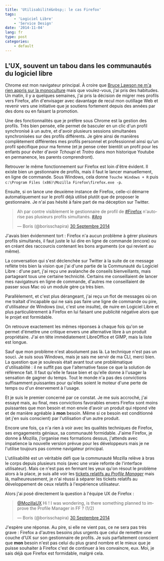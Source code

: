 ```yaml
---
title: 'Utilisabilité&nbsp;: le cas Firefox'
tags:
    - 'Logiciel Libre'
    - 'Service Design'
date: '2014-11-04'
lang: fr
type: post
categories:
    - default
---
```


## L'UX, souvent un tabou dans les communautés du logiciel libre

Chrome est mon navigateur principal. À croire que [Bruce Lawson ne m'a rien appris sur la monoculture](http://vimeo.com/52171395 "&quot;Oh IE6 how we loved you&quot;, Bruce Lawson &quot;, Sud Web 2012") mais que voulez-vous, j'ai pris des habitudes. Un matin, il y a quelques semaines, j'ai pris la décision de migrer mes profils vers Firefox, afin d'envisager avec davantage de recul mon outillage Web et revenir vers une initiative que je soutiens fortement depuis des années par des dons ou en faisant la promotion.

<!-- more -->

Une des fonctionnalités que je préfère sous Chrome est la gestion des profils. Très bien pensée, elle permet de basculer en un clic d'un profil synchronisé à un autre, et d'avoir plusieurs sessions simultanées synchronisées sur des profils différents. Je gère ainsi de manières complètement différentes mes profils personnel et professionnel ainsi qu'un profil spécifique pour ma femme (et je pense créer bientôt un profil pour les enfants pour éviter d'avoir _Tchoupi_ et _Trotro_ dans mon historique Youtube en permanence, les parents comprendront).

Retrouver le même fonctionnement sur Firefox est loin d'être évident. Il existe bien un gestionnaire de profils, mais il faut le lancer manuellement, en ligne de commande. Sous Windows, cela donne `Touche Windows + R` puis `c:\Program Files (x86)\Mozilla Firefox\firefox.exe -p`.

Ensuite, si on lance une deuxième instance de Firefox, celle-ci démarre automatiquement sur le profil déjà utilisé plutôt que de proposer le gestionnaire. Je n'ai pas hésité à faire part de ma déception sur Twitter.

<blockquote class="twitter-tweet" lang="fr"><p lang="fr" dir="ltr">Ah par contre visiblement le gestionnaire de profil de <a href="https://twitter.com/hashtag/Firefox?src=hash">#Firefox</a> n&#39;autorise pas plusieurs profils simultanés. <a href="https://twitter.com/hashtag/Arg?src=hash">#Arg</a></p>&mdash; Boris (@borisschapira) <a href="https://twitter.com/borisschapira/status/516871050404298752">30 Septembre 2014</a></blockquote>
<script async src="//platform.twitter.com/widgets.js" charset="utf-8"></script>

J'avais bien évidemment tort&nbsp;: Firefox n'a aucun problème à gérer plusieurs profils simultanés, il faut juste le lui dire en ligne de commande (encore) ou en créant des raccourcis contenant les bons arguments (ce qui revient au même).

La conversation qui s'est déclenchée sur Twitter à la suite de ce message reflète très bien la vision que j'ai d'une partie de la Communauté du Logiciel Libre&nbsp;: d'une part, j'ai reçu une avalanche de conseils bienveillants, mais partageant tous une certaine technicité. Certains me conseillaient de lancer mes navigateurs en ligne de commande, d'autres me conseillaient de passer sous Mac où un module gère ça très bien.

Parallèlement, et c'est plus dérangeant, j'ai reçu un flot de messages où on me traitait d'incapable qui ne sais pas faire une ligne de commande ou pire, d'utilisateur de Windows (oui, c'est une insulte), de nuire en Logiciel Libre et plus particulièrement à Firefox en lui faisant une publicité négative alors que le projet est formidable.

On retrouve exactement les mêmes réponses à chaque fois qu'on se permet d'émettre une critique envers une alternative libre à un produit propriétaire. J'ai en tête immédiatement LibreOffice et GIMP, mais la liste est longue.

Sauf que mon problème n'est absolument pas là. La technique n'est pas un souci. Je suis sous Windows, mais je sais me servir de ma CLI, merci bien. La question que je soulevais était avant tout une problématique d'utilisabilité&nbsp;: il ne suffit pas que l'alternative fasse ce que la solution de référence fait. Il faut qu'elle le fasse bien et qu'elle donne à l'usager la sensation de gagner du temps. Tout le monde n'a pas des convictions suffisamment puissantes pour qu'elles soient le moteur d'une perte de temps ou d'un énervement à l'usage.

Et je suis le premier concerné par ce constat. Je me suis accroché, j'ai essayé mais, au final, mes convictions favorables envers Firefox sont moins puissantes que mon besoin et mon envie d'avoir un produit qui répond vite et de manière agréable à **mon** besoin. Même si ce besoin est conditionné (et j'en suis conscient) par l'utilisation d'un autre produit.

Encore une fois, ça n'a rien à voir avec les qualités techniques de Firefox, ses engagements géniaux, sa communauté formidable. J'aime Firefox, je donne à Mozilla, j'organise mes formations dessus, j'attends avec impatience la nouvelle version prévue pour les développeurs mais je ne l'utilise toujours pas comme navigateur principal.

L'utilisabilité est un véritable défi que la communauté Mozilla relève à bras le corps depuis plusieurs mois (avec une vraie refonte de l'interface utilisateur). Mais ce n'est pas en fermant les yeux qu'on résout le problème alors à la place, je suis allé voir les [tickets relatifs au _Profile Manager_](https://bugzilla.mozilla.org/buglist.cgi?query_format=specific&amp;order=relevance+desc&amp;bug_status=__open__&amp;product=&amp;content=profile+manager&amp;comments=0) mais là, malheureusement, je n'ai réussi à séparer les tickets relatifs au développement de ceux relatifs à l'expérience utilisateur.

Alors j'ai posé directement la question à l'équipe UX de Firefox&nbsp;:

<blockquote class="twitter-tweet" lang="fr"><p lang="en" dir="ltr"><a href="https://twitter.com/MozillaUX">@MozillaUX</a> Hi ! I was wondering, is there something planned to improve the Profile Manager in FF ? (1/2)</p>&mdash; Boris (@borisschapira) <a href="https://twitter.com/borisschapira/status/516956859434274816">30 Septembre 2014</a></blockquote>
<script async src="//platform.twitter.com/widgets.js" charset="utf-8"></script>

J'espère une réponse. Au pire, si elle ne vient pas, ce ne sera pas très grave&nbsp;: Firefox a d'autres besoins plus urgents que celui de remettre une couche d'UX sur son gestionnaire de profils. Je suis parfaitement conscient que **mon** besoin n'est pas celui du plus grand nombre et le mieux que je puisse souhaiter à Firefox c'est de continuer à les convaincre, eux. Moi, je sais déjà que Firefox est formidable, malgré cela.
